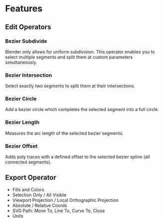 # Features


## Edit Operators

### Bezier Subdivide
Blender only allows for uniform subdivision.
This operator enables you to select multiple segments and split them at custom parameters simultaneously.

### Bezier Intersection
Select exactly two segments to split them at their intersections.

### Bezier Circle
Add a bezier circle which completes the selected segment into a full circle.

### Bezier Length
Measures the arc length of the selected bezier segments.

### Bezier Offset
Adds poly traces with a defined offset to the selected bezier spline (all connected segments).


## Export Operator
- Fills and Colors
- Selection Only / All Visible
- Viewport Projection / Local Orthographic Projection
- Absolute / Relative Coords
- SVG Path: Move To, Line To, Curve To, Close
- Units
